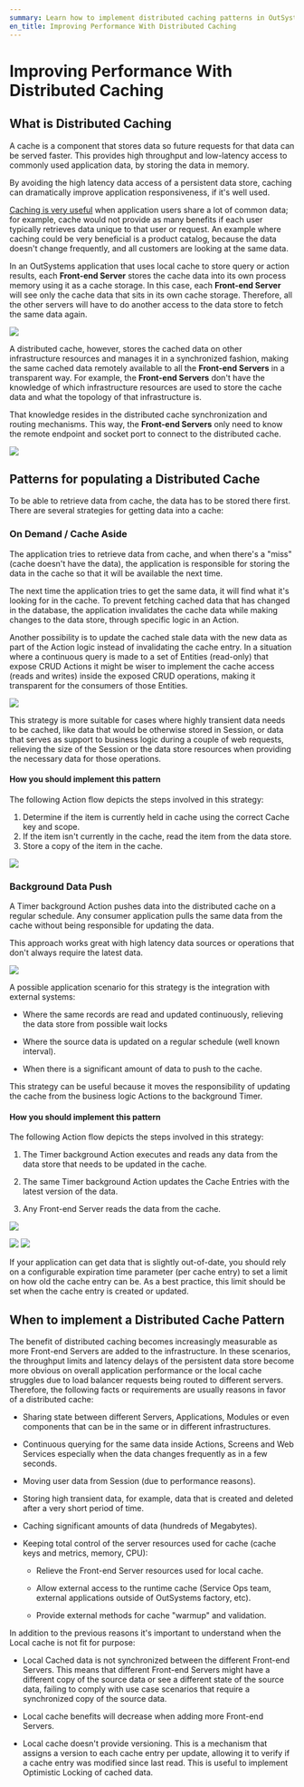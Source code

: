 ```yaml
---
summary: Learn how to implement distributed caching patterns in OutSystems.
en_title: Improving Performance With Distributed Caching
---
```


# Improving Performance With Distributed Caching

## What is Distributed Caching

A cache is a component that stores data so future requests for that data can be served faster. This provides high throughput and low-latency access to commonly used application data, by storing the data in memory. 

By avoiding the high latency data access of a persistent data store, caching can dramatically improve application responsiveness, if it's well used.

[Caching is very useful](https://dzone.com/articles/process-caching-vs-distributed) when application users share a lot of common data; for example, cache would not provide as many benefits if each user typically retrieves data unique to that user or request. An example where caching could be very beneficial is a product catalog, because the data doesn't change frequently, and all customers are looking at the same data.

In an OutSystems application that uses local cache to store query or action results, each **Front-end Server** stores the cache data into its own process memory using it as a cache storage. In this case, each **Front-end Server** will see only the cache data that sits in its own cache storage. Therefore, all the other servers will have to do another access to the data store to fetch the same data again.

![](images/Improving-performance-with-distributed-caching_0.png)

A distributed cache, however, stores the cached data on other infrastructure resources and manages it in a synchronized fashion, making the same cached data remotely available to all the **Front-end Servers** in a transparent way. For example, the **Front-end Servers** don't have the knowledge of which infrastructure resources are used to store the cache data and what the topology of that infrastructure is.

That knowledge resides in the distributed cache synchronization and routing mechanisms. This way, the **Front-end Servers** only need to know the remote endpoint and socket port to connect to the distributed cache.

![](images/Improving-performance-with-distributed-caching_1.png)

## Patterns for populating a Distributed Cache

To be able to retrieve data from cache, the data has to be stored there first. There are several strategies for getting data into a cache:

### On Demand / Cache Aside

The application tries to retrieve data from cache, and when there's a "miss" (cache doesn't have the data), the application is responsible for storing the data in the cache so that it will be available the next time.

The next time the application tries to get the same data, it will find what it's looking for in the cache. To prevent fetching cached data that has changed in the database, the application invalidates the cache data while making changes to the data store, through specific logic in an Action.

Another possibility is to update the cached stale data with the new data as part of the Action logic instead of invalidating the cache entry. In a situation where a continuous query is made to a set of Entities (read-only) that expose CRUD Actions it might be wiser to implement the cache access (reads and writes) inside the exposed CRUD operations, making it transparent for the consumers of those Entities.

![](images/Improving-performance-with-distributed-caching_2.png)

This strategy is more suitable for cases where highly transient data needs to be cached, like data that would be otherwise stored in Session, or data that serves as support to business logic during a couple of web requests, relieving the size of the Session or the data store resources when providing the necessary data for those operations.

#### How you should implement this pattern

The following Action flow depicts the steps involved in this strategy:

1. Determine if the item is currently held in cache using the correct Cache key and scope.
1. If the item isn't currently in the cache, read the item from the data store.
1. Store a copy of the item in the cache.

![](images/Improving-performance-with-distributed-caching_3.png)

### Background Data Push

A Timer background Action pushes data into the distributed cache on a regular schedule. Any consumer application pulls the same data from the cache without being responsible for updating the data.

This approach works great with high latency data sources or operations that don't always require the latest data.

![](images/Improving-performance-with-distributed-caching_4.png)

A possible application scenario for this strategy is the integration with external systems:

* Where the same records are read and updated continuously, relieving the data store from possible wait locks

* Where the source data is updated on a regular schedule (well known interval).

* When there is a significant amount of data to push to the cache.

This strategy can be useful because it moves the responsibility of updating the cache from the business logic Actions to the background Timer.

#### How you should implement this pattern

The following Action flow depicts the steps involved in this strategy:

1. The Timer background Action executes and reads any data from the data store that needs to be updated in the cache.

1. The same Timer background Action updates the Cache Entries with the latest version of the data.

1. Any Front-end Server reads the data from the cache.

![](images/Improving-performance-with-distributed-caching_5.png)

![](images/Improving-performance-with-distributed-caching_6.png) ![](images/Improving-performance-with-distributed-caching_7.png)

 

If your application can get data that is slightly out-of-date, you should rely on a configurable expiration time parameter (per cache entry) to set a limit on how old the cache entry can be. As a best practice, this limit should be set when the cache entry is created or updated.

## When to implement a Distributed Cache Pattern

The benefit of distributed caching becomes increasingly measurable as more Front-end Servers are added to the infrastructure. In these scenarios, the throughput limits and latency delays of the persistent data store become more obvious on overall application performance or the local cache struggles due to load balancer requests being routed to different servers. Therefore, the following facts or requirements are usually reasons in favor of a distributed cache:

* Sharing state between different Servers, Applications, Modules or even components that can be in the same or in different infrastructures.

* Continuous querying for the same data inside Actions, Screens and Web Services especially when the data changes frequently as in a few seconds.

* Moving user data from Session (due to performance reasons).

* Storing high transient data, for example, data that is created and deleted after a very short period of time.

* Caching significant amounts of data (hundreds of Megabytes).

* Keeping total control of the server resources used for cache (cache keys and metrics, memory, CPU):

    * Relieve the Front-end Server resources used for local cache.

    * Allow external access to the runtime cache (Service Ops team, external applications outside of OutSystems factory, etc).

    * Provide external methods for cache "warmup" and validation.

In addition to the previous reasons it's important to understand when the Local cache is not fit for purpose:

* Local Cached data is not synchronized between the different Front-end Servers. This means that different Front-end Servers might have a different copy of the source data or see a different state of the source data, failing to comply with use case scenarios that require a synchronized copy of the source data.

* Local cache benefits will decrease when adding more Front-end Servers.

* Local cache doesn't provide versioning. This is a mechanism that assigns a version to each cache entry per update, allowing it to verify if a cache entry was modified since last read. This is useful to implement Optimistic Locking of cached data.
